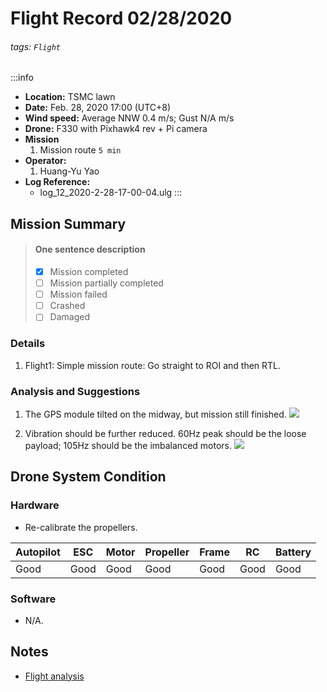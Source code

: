 # Flight Record 02/28/2020
###### tags: `Flight`

:::info
- **Location:** TSMC lawn
- **Date:** Feb. 28, 2020 17:00 (UTC+8)
- **Wind speed:** Average NNW 0.4 m/s; Gust N/A m/s
- **Drone:** F330 with Pixhawk4 rev + Pi camera
- **Mission**
    1. Mission route `5 min`
- **Operator:**
    1. Huang-Yu Yao
- **Log Reference:** 
    * log_12_2020-2-28-17-00-04.ulg
:::

## Mission Summary
> 
> #### One sentence description
> - [x] Mission completed
> - [ ] Mission partially completed
> - [ ] Mission failed
> - [ ] Crashed
> - [ ] Damaged
>
### Details
1. Flight1: Simple mission route: Go straight to ROI and then RTL. 

### Analysis and Suggestions
1. The GPS module tilted on the midway, but mission still finished.
![](https://i.imgur.com/sGwg3aM.png)

3. Vibration should be further reduced. 60Hz peak should be the loose payload; 105Hz should be the imbalanced motors.
![](https://i.imgur.com/5wY6Q1K.png)



## Drone System Condition

### Hardware
* Re-calibrate the propellers.

| Autopilot | ESC    | Motor   | Propeller | Frame  | RC    | Battery |
| --------- | ------ | ------- | --------- | ------ | ----- | ------- |
| Good      | Good   | Good    | Good      | Good   | Good  | Good    |

### Software
* N/A.

## Notes
* [Flight analysis](https://logs.px4.io/plot_app?log=c6940b7d-ce1a-4f0e-bb02-dcd640517b92)

